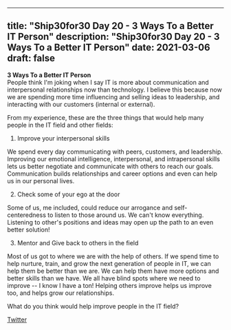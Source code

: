 
---
title: "Ship30for30 Day 20 - 3 Ways To a Better IT Person"
description: "Ship30for30 Day 20 - 3 Ways To a Better IT Person"
date: 2021-03-06
draft: false
---

**3 Ways To a Better IT Person**  
People think I'm joking when I say IT is more about communication and interpersonal relationships now than technology. I believe this because now we are spending more time influencing and selling ideas to leadership, and interacting with our customers (internal or external).  

From my experience, these are the three things that would help many people in the IT field and other fields:

1. Improve your interpersonal skills

We spend every day communicating with peers, customers, and leadership. Improving our emotional intelligence, interpersonal, and intrapersonal skills lets us better negotiate and communicate with others to reach our goals. Communication builds relationships and career options and even can help us in our personal lives.   

2. Check some of your ego at the door  

Some of us, me included, could reduce our arrogance and self-centeredness to listen to those around us. We can't know everything. Listening to other's positions and ideas may open up the path to an even better solution!  

3. Mentor and Give back to others in the field

Most of us got to where we are with the help of others. If we spend time to help nurture, train, and grow the next generation of people in IT, we can help them be better than we are. We can help them have more options and better skills than we have. We all have blind spots where we need to improve -- I know I have a ton! Helping others improve helps us improve too, and helps grow our relationships.  
 

What do you think would help improve people in the IT field?  



[Twitter](https://twitter.com/hippiebikeracer/status/1368214923596201988?s=20)